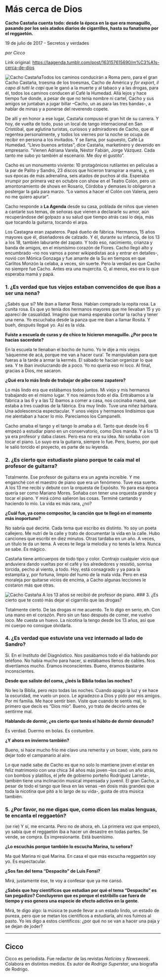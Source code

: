 # Más cerca de Dios

**Cacho Castaña cuenta todo: desde la época en la que era monaguillo, pasando por los seis atados diarios de cigarrillos, hasta su fanatismo por el reggaetón.**

19 de julio de 2017 - Secretos y verdades

_por Cicco_

Link original: https://laagenda.tumblr.com/post/163157615690/m%C3%A1s-cerca-de-dios

![Cacho Castaña](https://64.media.tumblr.com/6aa3c64dfc6c5f2434d006ef0a40816d/tumblr_inline_pk0oufSvqs1t6q87u_500.jpg)Todos los caminos conducirán a Roma pero, para el gran Cacho Castaña, troesma de los troesmas, Cacho de América y *for export*, *il capo di tutti le capi* que le ganó a la muerte y al tabaco y a las drogas, para él, todos los caminos conducen al Café la Humedad. Allá lejos y hace tiempo fue donde, a pesar de que no tenía nombre ni cartel, Cacho y sus amigos se juntaban a jugar billar –Cacho, un as para las tres bandas-, a hablar de minas y a ponerse del reverendo copete.

De allí y en honor a ese lugar, Castaña compuso el gran hit de su carrera. Y hoy, de vuelta de todo, puso un local de tango internacional en San Cristóbal, que aglutina turistas, curiosos y admiradores de Cacho, que él regentea personalmente, y todos los viernes por la noche se ocupa de recibir en persona a los invitados. Y se llama, por supuesto, Café La Humedad. “Llevo buenos artistas”, dice Castaña, marketinero y devenido en empresario. “Vienen Adriana Varela, Néstor Fabián, Jorge Vázquez. Cada tanto me subo yo también al escenario. Me doy el gustito”.

Cacho es un monumento viviente: 10 protagónicos rutilantes en películas a la par de Palito y Sandro, 23 discos que hicieron transpirar a mamá, y, en sus épocas de más adrenalina, seis atados de puchos al día. Esperaba irrumpir por primera vez en octubre con show en el Teatro Colón, pero un amontonamiento de shows en Rosario, Córdoba y demases lo obligaron a postergar la gala para marzo. “Lo vamos a hacer el Colón con Valeria, pero no me quiero apurar”.

Cacho responde a **La Agenda** desde su casa, poblada de niños que vienen a cantarle sus temas, de señoras que vienen a declararle su amor, aún recuperándose del golpazo a su salud que tiempo atrás casi lo deja, más que tocando la guitarra, tocando el arpa.

Los Castagna eran zapateros. Papá dueño de fábrica. Hermanos, 15 años mayores que él, diseñadores de calzado. Y él, durante su infancia, de los 13 a los 18, también laburante del zapato. Y todo eso, nacimiento, crianza y banda de amigos, en el mismísimo corazón de Flores. Cacho llegó alto y encumbrado –no nos vamos a poner wikipedistas acá y entrar en detalles-, novió con Mónica Gonzaga y fue amante de la Su en tiempos en que Carlitos Monzón la celaba, a veces, sin suerte. Pero la verdad es que Cacho no siempre fue Cacho. Antes era una mujercita. O, al menos, eso era lo que esperaba mamá y papá.

### 1. ¿Es verdad que tus viejos estaban convencidos de que ibas a ser una nena?

¿Sabés que sí? Me iban a llamar Rosa. Habían comprado la ropita rosa. La cunita rosa. Es que yo tenía dos hermanos mayores que me llevaban 15 y yo aparecí de casualidad. Imagino que mamá esperaba cortar la racha y tener una nena. Yo escuchaba desde la panza que me iban a llamar Rosita. Y bueh, después llegué yo. Así es la vida.

**Fuiste a escuela de curas y de chico te hicieron monaguillo. ¿Por poco te hacías sacerdote?**   

En la escuela te llenaban el bocho de humo. Yo le dije a mis viejos ‘sáquenme de acá, porque me van a hacer cura’. Te manipulaban para que fueras a la tarde a armar la kermés. El sábado te hacían organizar lo que sea. Y te iban involucrando de a poco. Yo no quería eso ni loco. Al final, gracias a Dios, me sacaron.

**¿Qué era lo más lindo de trabajar de pibe como zapatero?**  

Lo más lindo era que estábamos todos juntos. Mi viejo y mis hermanos trabajando en el mismo lugar. Y nos reíamos todo el día. Entrábamos a la fábrica a las 6 y a las 12 íbamos a comer a casa, nos cocinaba mamá, que estaba a tres cuadras de la fábrica. Era muy lindo. Tuve una niñez bárbara. Una adolescencia espectacular. Y unos viejos y hermanos lindísimos que me alentaban a hacer lo mío. Parecíamos los Campanelli. 

Cacho amaba el tango y el tango lo amaba a él. Tanto que desde los 6 empezó a estudiar piano en un conservatorio, como Dios manda. Y a los 13 ya era profesor y daba clases. Pero esa no era su idea. No soñaba con tocar el piano. Lo suyo era la guitarra, siempre lo fue. Pero, bueno, por qué le salió torcido el proyecto, es parte de su leyenda.

### 2. ¿Es cierto que estudiaste piano porque te caía mal el profesor de guitarra?

Totalmente. Ese profesor de guitarra era un agreta increíble. Y me enganché con el maestro de piano que era un fenómeno. Tuve esa suerte. A los 13 me recibí y debuté con la orquesta de Expósito. Yo para esa época quería ser como Mariano Mores. Soñaba con tener una orquesta grande y tocar el piano. Y mirá cómo salieron las cosas. Terminé cantando y haciendo lo mío. La vida es más rara, ¿no?

**¿Cuál fue, ya como compositor, la canción que te llegó en el momento más inoportuno?**  

No sabría qué decirte. Cada tema que escribo es distinto. Yo soy un poeta callejero. Me nutrí de la calle y trato de documentar la vida en la calle. Hubo canciones que escribí en diez minutos. Otras tardaba en un año. A veces, un título te da un tema. A veces te llega la melodía y no tenés la letra. Nunca se sabe. Es mágico.

Castaña tiene anticuerpos de todo tipo y color. Contrajo cualquier vicio que anduviera dando vueltas por el café y los alrededores y resistió, sonrisa torcida, pecho al viento, a todo. Hoy, está consagrado y ya para la estampita y, por fortuna, limpio del humo de la mala vida. Pero en esa moraleja por quitarse vicios de encima, a Cacho algunas lecciones le costaron más que otras. 

![Cacho Castaña](https://64.media.tumblr.com/6aa3c64dfc6c5f2434d006ef0a40816d/tumblr_inline_pk0oufSvqs1t6q87u_500.jpg) A los 13 años se recibió de profesor de piano. ### 3. ¿Es cierto que te costó más dejar el cigarrillo que las drogas?

Totalmente cierto. De las drogas ni me acuerdo. Te lo digo en serio, eh. Con una mano en el corazón. Pero sin un faso después de comer, me vuelvo loco. Me cuesta un huevo. La nicotina la tengo desde los 13 años, así que mi cuerpo no consigue olvidarla. 

### 4. ¿Es verdad que estuviste una vez internado al lado de Sandro?

Sí. En el Instituto del Diagnóstico. Nos pasábamos todo el día hablando por teléfono. No había mucho para hacer, si estábamos llenos de cables. Nos divertíamos mucho. Éramos inconscientes. Bueno, éramos bastante inconscientes.

**Desde que saliste del coma, ¿leés la Biblia todas las noches?**  

No leo la Biblia, pero rezo todas las noches. Cuando apago la luz y se hace la oscuridad, me vuelo un poco. Le agradezco a Dios y pido por mis amigos. Por mi familia. Me hace sentir bien. Viste que cuando te sentís mal, lo primero que decís es “Dios mío”. Bueno, yo trato de decirlo antes de sentirme mal.

**Hablando de dormir, ¿es cierto que tenés el hábito de dormir desnudo?**   

Es verdad. Duermo en bolas. Es costumbre. 

**¿Y ahora en invierno también?**  

Bueno, si hace mucho frío me clavo una remerita y un boxer, viste, para no dejar todo el campanario al aire. 

Lo que nadie sabe de Cacho es que no solo lo mantiene joven el estar en feliz matrimonio con una chica 34 años más joven –los casó un año atrás, con bombos y platillos, el jefe de gobierno porteño Rodríguez Larreta-, también tiene una inclinación musical impensada y juvenil. El gran Cacho, a pesar de todo el tango que lleva en las venas –en dosis más grandes que toda la nicotina que pitó a lo largo de su vida-, gusta de otra música también.

### 5. ¿Por favor, no me digas que, como dicen las malas lenguas, te encanta el reggaetón?

(se ríe) Y sí, me encanta. Pero no de ahora, eh. La primera vez que empezó, yo sabía que el reggaetón iba a hacer un desastre en todas partes. Se vende, se compra. Es impresionante. Está buenísimo.

**¿Lo escuchás porque también lo escucha Marina, tu señora?**  

Ma qué Marina ni qué Marina. En casa el que más escucha reggaetón soy yo. Es espectacular. 

**¿Sos fan del tema “Despacito” de Luis Fonsi?**  

Mirá, justamente ése, te voy a confesar que ya me cansó.

**¿Sabés que hay científicos que estudian por qué el tema “Despacito” es tan pegadizo? Concluyeron que es porque el estribillo cae fuera de tiempo y eso genera una especie de efecto adictivo en la gente.**  

Mirá, te digo algo: la música te puede llevar a un estado lindo, un estado de pureza, pero que se metan los científicos a estudiarla, ahí nos fuimos al pasto. Yo les digo a estos científicos: ¿por qué no se van a hacer una paja y se dejan de joder?

  




---

 Cicco
------

 Cicco es periodista. Fue redactor de las revistas *Noticias* y *Newsweek*. Colabora en distintos medios. Es autor de *Rodrigo Superstar*, una biografía de Rodrigo. 

